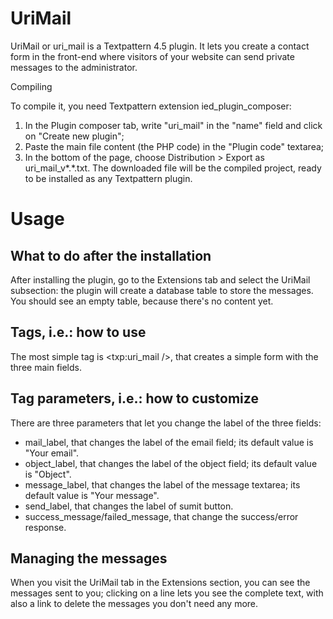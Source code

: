 UriMail
=======

UriMail or uri_mail is a Textpattern 4.5 plugin.
It lets you create a contact form in the front-end where visitors of your website can send private messages to the administrator.


Compiling

To compile it, you need Textpattern extension ied_plugin_composer:
1. In the Plugin composer tab, write "uri_mail" in the "name" field and click on "Create new plugin";
2. Paste the main file content (the PHP code) in the "Plugin code" textarea;
3. In the bottom of the page, choose Distribution > Export as uri_mail_v*.*.txt.
The downloaded file will be the compiled project, ready to be installed as any Textpattern plugin.


Usage
=====

What to do after the installation
---------------------------------

After installing the plugin, go to the Extensions tab and select the UriMail subsection: the plugin will create a database table to store the messages.
You should see an empty table, because there's no content yet.

Tags, i.e.: how to use
----------------------

The most simple tag is <txp:uri_mail />, that creates a simple form with the three main fields.

Tag parameters, i.e.: how to customize
-------------------------------------

There are three parameters that let you change the label of the three fields:
* mail_label, that changes the label of the email field; its default value is "Your email".
* object_label, that changes the label of the object field; its default value is "Object".
* message_label, that changes the label of the message textarea; its default value is "Your message".
* send_label, that changes the label of sumit button.
* success_message/failed_message, that change the success/error response.

Managing the messages
---------------------

When you visit the UriMail tab in the Extensions section, you can see the messages sent to you; clicking on a line lets you see the complete text, with also a link to delete the messages you don't need any more.
